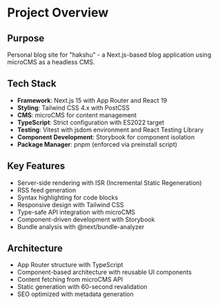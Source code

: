 # Project Overview

## Purpose

Personal blog site for "hakshu" - a Next.js-based blog application using microCMS as a headless CMS.

## Tech Stack

- **Framework**: Next.js 15 with App Router and React 19
- **Styling**: Tailwind CSS 4.x with PostCSS
- **CMS**: microCMS for content management
- **TypeScript**: Strict configuration with ES2022 target
- **Testing**: Vitest with jsdom environment and React Testing Library
- **Component Development**: Storybook for component isolation
- **Package Manager**: pnpm (enforced via preinstall script)

## Key Features

- Server-side rendering with ISR (Incremental Static Regeneration)
- RSS feed generation
- Syntax highlighting for code blocks
- Responsive design with Tailwind CSS
- Type-safe API integration with microCMS
- Component-driven development with Storybook
- Bundle analysis with @next/bundle-analyzer

## Architecture

- App Router structure with TypeScript
- Component-based architecture with reusable UI components
- Content fetching from microCMS API
- Static generation with 60-second revalidation
- SEO optimized with metadata generation
